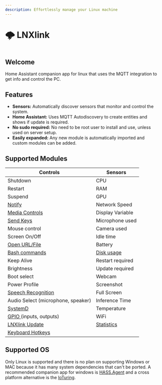 ```yaml
---
description: Effortlessly manage your Linux machine
---
```


# 🌩️ LNXlink

<figure><img src=".gitbook/assets/logo.png" alt=""><figcaption></figcaption></figure>

## Welcome

Home Assistant companion app for linux that uses the MQTT integration to get info and control the PC.

## Features

* **Sensors:** Automatically discover sensors that monitor and control the system.
* **Home Assistant:** Uses MQTT Autodiscovery to create entities and shows if update is required.
* **No sudo required:** No need to be root user to install and use, unless used on server setup.
* **Easily expanded:** Any new module is automatically imported and custom modules can be added.

## Supported Modules

| Controls                                          | Sensors                              |
| ------------------------------------------------- | ------------------------------------ |
| Shutdown                                          | CPU                                  |
| Restart                                           | RAM                                  |
| Suspend                                           | GPU                                  |
| [Notify](examples.md#notification)                | Network Speed                        |
| [Media Controls](media-player.md)                 | Display Variable                     |
| [Send Keys](examples.md#keys-send)                | Microphone used                      |
| Mouse control                                     | Camera used                          |
| Screen On/Off                                     | Idle time                            |
| [Open URL/File](examples.md#open-a-url-or-file)   | Battery                              |
| [Bash commands](settings.md#bash)                 | [Disk usage](settings.md#disk-usage) |
| Keep Alive                                        | Restart required                     |
| Brightness                                        | Update required                      |
| Boot select                                       | Webcam                               |
| Power Profile                                     | Screenshot                           |
| [Speech Recognition](examples.md#voice-assistant) | Full Screen                          |
| Audio Select (microphone, speaker)                | Inference Time                       |
| [SystemD](examples.md#systemd)                    | Temperature                          |
| [GPIO ](examples.md#gpio)(inputs, outputs)        | WiFi                                 |
| [LNXlink Update](examples.md#install-update)      | [Statistics](examples.md#statistics) |
| [Keyboard Hotkeys](examples.md#keyboard-hotkeys)  |                                      |

## Supported OS

Only Linux is supported and there is no plan on supporting Windows or MAC because it has many system dependencies that can't be ported. A recommended companion app for windows is [HASS.Agent](https://lab02-research.org/hassagent/) and a cross platform alternative is the [IoTuring](https://github.com/richibrics/IoTuring).
